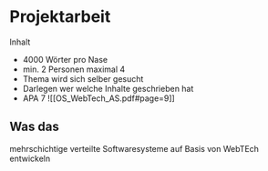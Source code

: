 # Projektarbeit
Inhalt 
- 4000 Wörter pro Nase 
- min. 2 Personen maximal 4
- Thema wird sich selber gesucht 
- Darlegen wer welche Inhalte geschrieben hat 
- APA 7 
![[OS_WebTech_AS.pdf#page=9]]



## Was das 
mehrschichtige verteilte Softwaresysteme auf Basis von WebTEch entwickeln 